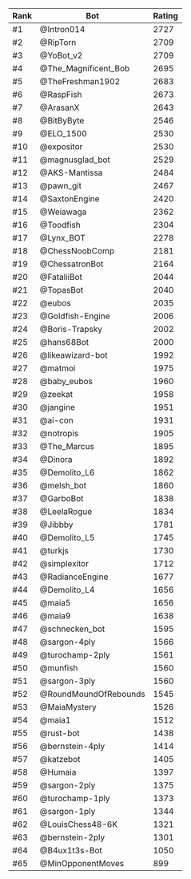 Rank|Bot|Rating
---|---|---
#1|@Intron014|2727
#2|@RipTorn|2709
#3|@YoBot_v2|2709
#4|@The_Magnificent_Bob|2695
#5|@TheFreshman1902|2683
#6|@RaspFish|2673
#7|@ArasanX|2643
#8|@BitByByte|2546
#9|@ELO_1500|2530
#10|@expositor|2530
#11|@magnusglad_bot|2529
#12|@AKS-Mantissa|2484
#13|@pawn_git|2467
#14|@SaxtonEngine|2420
#15|@Weiawaga|2362
#16|@Toodfish|2304
#17|@Lynx_BOT|2278
#18|@ChessNoobComp|2181
#19|@ChessatronBot|2164
#20|@FataliiBot|2044
#21|@TopasBot|2040
#22|@eubos|2035
#23|@Goldfish-Engine|2006
#24|@Boris-Trapsky|2002
#25|@hans68Bot|2000
#26|@likeawizard-bot|1992
#27|@matmoi|1975
#28|@baby_eubos|1960
#29|@zeekat|1958
#30|@jangine|1951
#31|@ai-con|1931
#32|@notropis|1905
#33|@The_Marcus|1895
#34|@Dinora|1892
#35|@Demolito_L6|1862
#36|@melsh_bot|1860
#37|@GarboBot|1838
#38|@LeelaRogue|1834
#39|@Jibbby|1781
#40|@Demolito_L5|1745
#41|@turkjs|1730
#42|@simplexitor|1712
#43|@RadianceEngine|1677
#44|@Demolito_L4|1656
#45|@maia5|1656
#46|@maia9|1638
#47|@schnecken_bot|1595
#48|@sargon-4ply|1566
#49|@turochamp-2ply|1561
#50|@munfish|1560
#51|@sargon-3ply|1560
#52|@RoundMoundOfRebounds|1545
#53|@MaiaMystery|1526
#54|@maia1|1512
#55|@rust-bot|1438
#56|@bernstein-4ply|1414
#57|@katzebot|1405
#58|@Humaia|1397
#59|@sargon-2ply|1375
#60|@turochamp-1ply|1373
#61|@sargon-1ply|1344
#62|@LouisChess48-6K|1321
#63|@bernstein-2ply|1301
#64|@B4ux1t3s-Bot|1050
#65|@MinOpponentMoves|899

